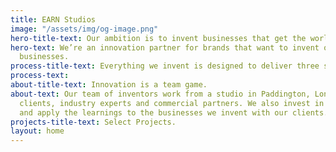 ```yaml
---
title: EARN Studios
image: "/assets/img/og-image.png"
hero-title-text: Our ambition is to invent businesses that get the world talking.
hero-text: We’re an innovation partner for brands that want to invent or grow disruptive
  businesses.
process-title-text: Everything we invent is designed to deliver three simple objectives.
process-text: 
about-title-text: Innovation is a team game.
about-text: Our team of inventors work from a studio in Paddington, London, alongside
  clients, industry experts and commercial partners. We also invest in our own ideas
  and apply the learnings to the businesses we invent with our clients.
projects-title-text: Select Projects.
layout: home
---
```


